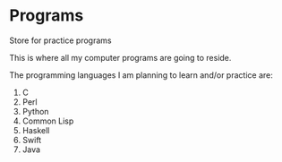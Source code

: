 Programs
========

Store for practice programs

This is where all my computer programs are going to reside.

The programming languages I am planning to learn and/or practice are:
1. C
2. Perl
3. Python
4. Common Lisp
5. Haskell
6. Swift
7. Java